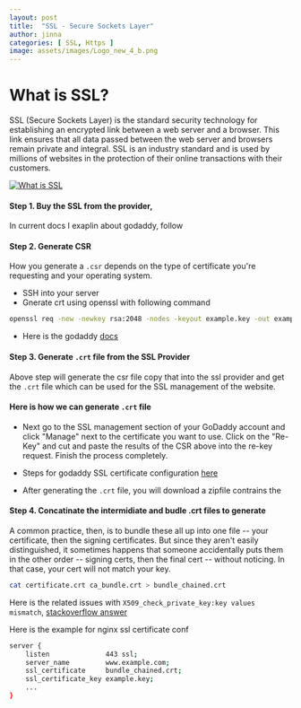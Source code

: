 ```yaml
---
layout: post
title:  "SSL - Secure Sockets Layer"
author: jinna
categories: [ SSL, Https ]
image: assets/images/Logo_new_4_b.png
---
```


# What is SSL?

SSL (Secure Sockets Layer) is the standard security technology for establishing an encrypted link between a web server and a browser. This link ensures that all data passed between the web server and browsers remain private and integral. SSL is an industry standard and is used by millions of websites in the protection of their online transactions with their customers.

[![What is SSL](http://i.imgur.com/7YTMFQp.png)](https://vimeo.com/135666049 "What is SSL")

#### Step 1. Buy the SSL from the provider,

  In current docs I exaplin about godaddy, follow 

#### Step 2. Generate CSR
 How you generate a `.csr` depends on the type of certificate you're requesting and your operating system. 

- SSH into your server
- Gnerate crt using openssl with following command
```bash
openssl req -new -newkey rsa:2048 -nodes -keyout example.key -out example.csr
```
- Here is the godaddy [docs](https://in.godaddy.com/help/nginx-generate-csrs-certificate-signing-requests-3601)

#### Step 3. Generate `.crt` file from the SSL Provider

Above step will generate the csr file copy that into the ssl provider and get the `.crt` file which can be used for the SSL management of the website.

#### Here is how we can generate `.crt` file
- Next go to the SSL management section of your GoDaddy account and click "Manage" next to the certificate you want to use.  Click on the "Re-Key" and cut and paste the results of the CSR above into the re-key request. Finish the process completely.

- Steps for godaddy SSL certificate configuration [here](https://in.godaddy.com/help/generate-a-csr-certificate-signing-request-5343)

- After generating the `.crt` file, you will download a zipfile contrains the

#### Step 4. Concatinate the intermidiate and budle .crt files to generate 

A common practice, then, is to bundle these all up into one file -- your certificate, then the signing certificates. But since they aren't easily distinguished, it sometimes happens that someone accidentally puts them in the other order -- signing certs, then the final cert -- without noticing. In that case, your cert will not match your key.

```bash
cat certificate.crt ca_bundle.crt > bundle_chained.crt
```

Here is the related issues with `X509_check_private_key:key values mismatch`, [stackoverflow answer](https://stackoverflow.com/questions/26191463/ssl-error0b080074x509-certificate-routinesx509-check-private-keykey-values)

Here is the example for nginx ssl certificate conf

```bash
server {
    listen              443 ssl;
    server_name         www.example.com;
    ssl_certificate     bundle_chained.crt;
    ssl_certificate_key example.key;
    ...
}
```

